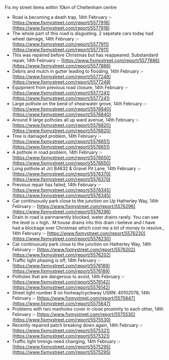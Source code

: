 Fix my street items within 10km of Cheltenham centre

<!-- fix_marker starts -->

- Road is becoming a death trap, 14th February :- [https://www.fixmystreet.com/report/5577918](https://www.fixmystreet.com/report/5577918)
- The whole part of this road is disgusting. 2 sepetate cars today had wheel damage, 14th February :- [https://www.fixmystreet.com/report/5577911](https://www.fixmystreet.com/report/5577911)
- This was repaired before Christmas but has reappeared. Substandard repair, 14th February :- [https://www.fixmystreet.com/report/5577886](https://www.fixmystreet.com/report/5577886)
- Debris and mulch in gutter leading to flooding, 14th February :- [https://www.fixmystreet.com/report/5577248](https://www.fixmystreet.com/report/5577248)
- Equipment from previous road closure, 14th February :- [https://www.fixmystreet.com/report/5577241](https://www.fixmystreet.com/report/5577241)
- Large pothole on the bend of shearwater grove, 14th February :- [https://www.fixmystreet.com/report/5576840](https://www.fixmystreet.com/report/5576840)
- Around 9 large potholes all up ward avenue, 14th February :- [https://www.fixmystreet.com/report/5576820](https://www.fixmystreet.com/report/5576820)
- Tree is damaged problem, 14th February :- [https://www.fixmystreet.com/report/5576651](https://www.fixmystreet.com/report/5576651)
- A pothole in road problem, 14th February :- [https://www.fixmystreet.com/report/5576650](https://www.fixmystreet.com/report/5576650)
- Long pothole at Jct B4632 & Gravel Pit Lane, 14th February :- [https://www.fixmystreet.com/report/5576370](https://www.fixmystreet.com/report/5576370)
- Previous repair has failed, 14th February :- [https://www.fixmystreet.com/report/5576345](https://www.fixmystreet.com/report/5576345)
- Car continuously park close to the junction on Up Hatherley Way, 14th February :- [https://www.fixmystreet.com/report/5576296](https://www.fixmystreet.com/report/5576296)
- Drain in road is permanently blocked, water drains rarely. You can see the level is v high.. M house drains into this drain i believe and I have had a blockage over Christmas which cost me a lot of money to resolve., 14th February :- [https://www.fixmystreet.com/report/5576230](https://www.fixmystreet.com/report/5576230)
- Car continuously park close to the junction on Hatherley Way, 14th February :- [https://www.fixmystreet.com/report/5576202](https://www.fixmystreet.com/report/5576202)
- Traffic light phasing is off, 14th February :- [https://www.fixmystreet.com/report/5576189](https://www.fixmystreet.com/report/5576189)
- Potholes that are dangerous to avoid, 14th February :- [https://www.fixmystreet.com/report/5576142](https://www.fixmystreet.com/report/5576142)
- Street light number 8 on footway/cycleway USRN: 40102078, 14th February :- [https://www.fixmystreet.com/report/5575647](https://www.fixmystreet.com/report/5575647)
- Problems with two manholes cover in close proximity to each other, 14th February :- [https://www.fixmystreet.com/report/5575530](https://www.fixmystreet.com/report/5575530)
- Recently repaired patch breaking down again, 14th February :- [https://www.fixmystreet.com/report/5575321](https://www.fixmystreet.com/report/5575321)
- Traffic light timings need changing, 14th February :- [https://www.fixmystreet.com/report/5575295](https://www.fixmystreet.com/report/5575295)

<!-- fix_marker ends -->